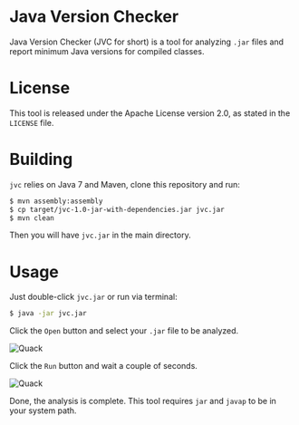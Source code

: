 # Java Version Checker

Java Version Checker (JVC for short) is a tool for analyzing `.jar` files and report minimum Java versions for compiled classes.

# License

This tool is released under the Apache License version 2.0, as stated in the `LICENSE` file.

# Building

`jvc` relies on Java 7 and Maven, clone this repository and run:

```bash
$ mvn assembly:assembly
$ cp target/jvc-1.0-jar-with-dependencies.jar jvc.jar
$ mvn clean
```

Then you will have `jvc.jar` in the main directory.

# Usage

Just double-click `jvc.jar` or run via terminal:

```bash
$ java -jar jvc.jar
```

Click the `Open` button and select your `.jar` file to be analyzed.

![Quack](http://i.imgur.com/mzmwJ7r.png)

Click the `Run` button and wait a couple of seconds.

![Quack](http://i.imgur.com/ttyOvD7.png)

Done, the analysis is complete. This tool requires `jar` and `javap` to be in your system path.
